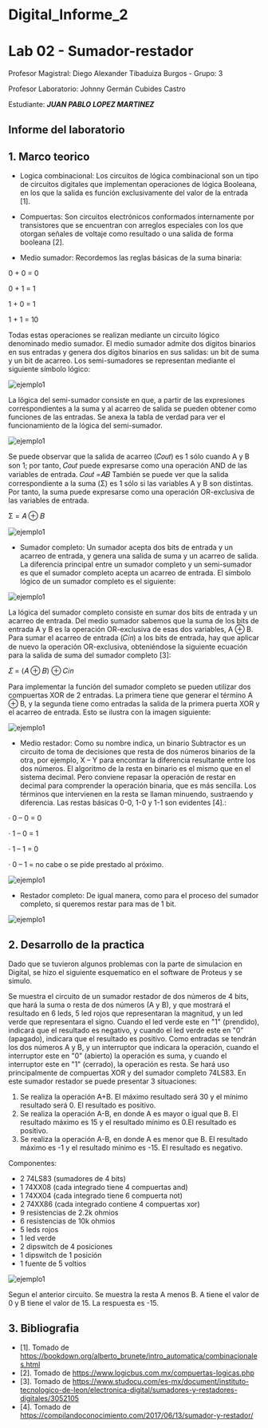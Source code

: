 # Digital_Informe_2

# Lab 02 - Sumador-restador

Profesor Magistral: Diego Alexander Tibaduiza Burgos - Grupo: 3

Profesor Laboratorio: Johnny Germán Cubides Castro 

Estudiante: _**JUAN PABLO LOPEZ MARTINEZ**_


## Informe del laboratorio 

## 1. Marco teorico

* Logica combinacional: Los circuitos de lógica combinacional son un tipo de circuitos digitales que implementan operaciones de lógica Booleana, en los que la salida es función exclusivamente del valor de la entrada [1].

* Compuertas: Son circuitos electrónicos conformados internamente por transistores que se encuentran con arreglos especiales con los que otorgan señales de voltaje como resultado o una salida de forma booleana [2].
  
* Medio sumador: Recordemos  las  reglas  básicas  de  la  suma binaria:

0 + 0 = 0 

0 + 1 = 1 

1 + 0 = 1 

1 + 1 = 10 

Todas estas operaciones se realizan mediante un circuito lógico denominado medio sumador. El medio sumador admite dos dígitos binarios en sus entradas y genera dos dígitos binarios en  sus  salidas:  un  bit  de  suma  y  un  bit  de acarreo.  Los  semi-sumadores  se  representan mediante el siguiente símbolo lógico: 

![ejemplo1](figs/semi.png)

La lógica del semi-sumador consiste en que, a partir de las expresiones correspondientes a la suma y al acarreo de salida se pueden obtener como funciones de las entradas. Se  anexa  la  tabla  de  verdad  para  ver  el funcionamiento de la lógica del semi-sumador.

![ejemplo1](figs/semi2.png)

Se  puede  observar  que  la  salida  de  acarreo (𝐶𝑜𝑢𝑡) es 1 sólo cuando A y B son 1; por tanto, 𝐶𝑜𝑢𝑡  puede  expresarse  como una  operación AND de las variables de entrada. 𝐶𝑜𝑢𝑡 =𝐴𝐵 También  se  puede  ver  que  la  salida correspondiente a la suma (Σ) es 1 sólo si las variables  A  y  B  son  distintas.  Por  tanto,  la suma  puede  expresarse  como  una  operación OR-exclusiva de las variables de entrada. 

Σ = 𝐴 ⊕ 𝐵

![ejemplo1](figs/semi3.png)

* Sumador completo: Un sumador acepta  dos bits de entrada y  un acarreo  de  entrada,  y  genera  una  salida  de suma  y  un  acarreo  de  salida.  La  diferencia principal  entre  un  sumador  completo  y  un semi-sumador  es  que  el  sumador  completo acepta  un  acarreo  de  entrada.  El  símbolo lógico de un sumador completo es el siguiente:

![ejemplo1](figs/sum.png)

La  lógica del  sumador  completo  consiste  en sumar  dos  bits  de  entrada  y  un  acarreo  de entrada.  Del  medio sumador sabemos  que  la suma  de  los  bits  de  entrada  A  y  B  es  la operación OR-exclusiva de esas dos variables, A ⊕ B. Para sumar el acarreo de entrada (𝐶𝑖𝑛) a los bits de entrada, hay que aplicar de nuevo la  operación  OR-exclusiva,  obteniéndose  la siguiente ecuación para la salida de suma del sumador completo [3]: 

𝛴  =   (𝐴  ⊕  𝐵)  ⊕  𝐶𝑖𝑛 

Para  implementar  la  función  del  sumador completo  se  pueden  utilizar  dos  compuertas XOR  de  2  entradas.  La  primera  tiene  que generar el término A ⊕ B, y la segunda tiene como  entradas la salida  de la  primera puerta XOR y el acarreo de entrada. Esto se ilustra con la imagen siguiente: 

![ejemplo1](figs/aum3.png)

* Medio restador: Como su nombre indica, un binario Subtractor es un circuito de toma de decisiones que resta de dos números binarios de la otra, por ejemplo, X – Y para encontrar la diferencia resultante entre los dos números. El algoritmo de la resta en binario es el mismo que en el sistema decimal. Pero conviene repasar la operación de restar en decimal para comprender la operación binaria, que es más sencilla. Los términos que intervienen en la resta se llaman minuendo, sustraendo y diferencia.
Las restas básicas 0-0, 1-0 y 1-1 son evidentes [4].:

· 0 – 0 = 0

· 1 – 0 = 1

· 1 – 1 = 0

· 0 – 1 = no cabe o se pide prestado al próximo.

![ejemplo1](figs/res.png)


* Restador completo: De igual manera, como para el proceso del sumador completo, si queremos restar para mas de 1 bit.

![ejemplo1](figs/resc.png)

## 2. Desarrollo de la practica

Dado que se tuvieron algunos problemas con la parte de simulacion en Digital, se hizo el siguiente esquematico en el software de Proteus y se simulo. 

Se muestra el circuito de un sumador restador de dos números de 4 bits, que hará la suma o resta de dos números (A y B), y que mostrará el resultado en 6 leds, 5 led rojos que representaran la magnitud, y un led verde que representara el signo. Cuando el led verde este en "1" (prendido), indicará que el resultado es negativo, y cuando el led verde este en "0" (apagado), indicara que el resultado es positivo. Como entradas se tendrán los dos números A y B, y un interruptor que indicara la operación, cuando el interruptor este en "0" (abierto) la operación es suma, y cuando el interruptor este en "1" (cerrado), la operación es resta. Se hará uso principalmente de compuertas XOR y del sumador completo 74LS83. En este sumador restador se puede presentar 3 situaciones:

1. Se realiza la operación A+B. El máximo resultado será 30 y el mínimo resultado será 0. El resultado es positivo.
2. Se realiza la operación A-B, en donde A es mayor o igual que B. El resultado máximo es 15 y el resultado mínimo es 0.El resultado es positivo.
3. Se realiza la operación A-B, en donde A es menor que B. El resultado máximo es -1 y el resultado mínimo es -15. El resultado es negativo.

Componentes:
- 2 74LS83 (sumadores de 4 bits)
- 1 74XX08 (cada integrado tiene 4 compuertas and)
- 1 74XX04 (cada integrado tiene 6 compuerta not)
- 2 74XX86 (cada integrado contiene 4 compuertas xor)
- 9 resistencias de 2.2k ohmios
- 6 resistencias de 10k ohmios
- 5 leds rojos
- 1 led verde
- 2 dipswitch de 4 posiciones
- 1 dipswitch de 1 posición
- 1 fuente de 5 voltios

![ejemplo1](figs/cir.png)

Segun el anterior circuito. Se muestra la resta A menos B. A tiene el valor de 0 y B tiene el valor de 15. La respuesta es -15.

## 3. Bibliografia
* [1]. Tomado de https://bookdown.org/alberto_brunete/intro_automatica/combinacionales.html
* [2]. Tomado de https://www.logicbus.com.mx/compuertas-logicas.php
* [3]. Tomado de https://www.studocu.com/es-mx/document/instituto-tecnologico-de-leon/electronica-digital/sumadores-y-restadores-digitales/3052105
* [4]. Tomado de https://compilandoconocimiento.com/2017/06/13/sumador-y-restador/


